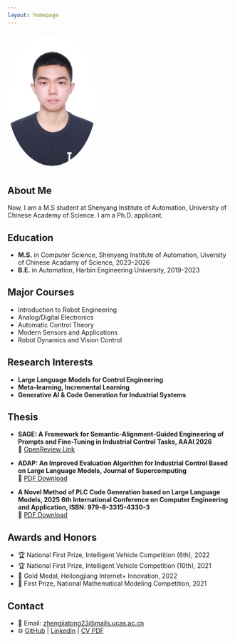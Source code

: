 ```yaml
---
layout: homepage
---
```


<img src="assets/img/avatar.jpg" alt="Jiatong Zheng" width="200" style="border-radius: 50%; margin-bottom: 10px;" />

## About Me

Now, I am a M.S student at Shenyang Institute of Automation, University of Chinese Academy of Science. I am a Ph.D. applicant.

## Education

- **M.S.** in Computer Science, Shenyang Institute of Automation, Uiversity of Chinese Acadamy of Science, 2023–2026  
- **B.E.** in Automation, Harbin Engineering University, 2019–2023

## Major Courses

- Introduction to Robot Engineering  
- Analog/Digital Electronics  
- Automatic Control Theory  
- Modern Sensors and Applications  
- Robot Dynamics and Vision Control  

## Research Interests

- **Large Language Models for Control Engineering**  
- **Meta-learning, Incremental Learning**  
- **Generative AI & Code Generation for Industrial Systems**



## Thesis

- **SAGE: A Framework for Semantic-Alignment-Guided Engineering of Prompts and Fine-Tuning in Industrial Control Tasks, AAAI 2026**  
  📄 [OpenReview Link](https://openreview.net/forum?id=5uMaaqRpIu)

- **ADAP: An Improved Evaluation Algorithm for Industrial Control Based on Large Language Models, Journal of Supercomputing**  
  📑 [PDF Download](assets/files/JournalofSupercomputing.pdf)

- **A Novel Method of PLC Code Generation based on Large Language Models, 2025 6th International Conference on Computer Engineering and Application, ISBN: 979-8-3315-4330-3**  
  📑 [PDF Download](assets/files/EI+PLC+LLM+2025.pdf)


  
## Awards and Honors

- 🏆 National First Prize, Intelligent Vehicle Competition (6th), 2022  
- 🏆 National First Prize, Intelligent Vehicle Competition (10th), 2021  
- 🏅 Gold Medal, Heilongjiang Internet+ Innovation, 2022  
- 🥇 First Prize, National Mathematical Modeling Competition, 2021

## Contact

- 📧 Email: zhengjiatong23@mails.ucas.ac.cn  
- 🌐 [GitHub](https://github.com/ZzzJjt) | [LinkedIn](https://www.linkedin.com/in/jiatong-zheng-9721aa208/) | [CV PDF](assets/files/CV.pdf)
